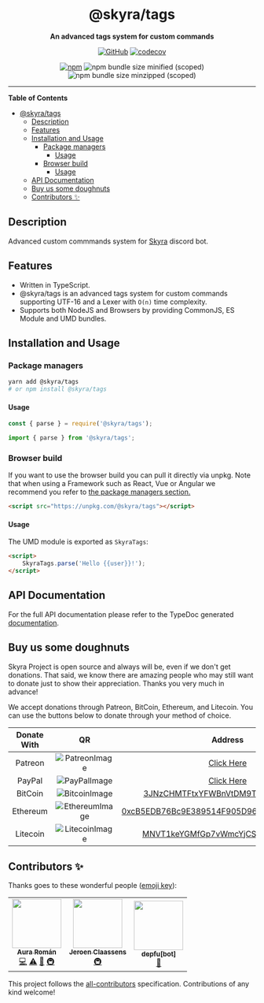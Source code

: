 <div align="center">

# @skyra/tags

**An advanced tags system for custom commands**

[![GitHub](https://img.shields.io/github/license/skyra-project/tags)](https://github.com/skyra-project/tags/blob/main/LICENSE.md)
[![codecov](https://codecov.io/gh/skyra-project/audio/branch/main/graph/badge.svg?token=DH5G4MJQZM)](https://codecov.io/gh/skyra-project/audio)

[![npm](https://img.shields.io/npm/v/@skyra/tags?color=crimson&label=NPM&logo=npm&style=flat-square)](https://www.npmjs.com/package/@skyra/tags)
![npm bundle size minified (scoped)](https://img.shields.io/bundlephobia/min/@skyra/tags?label=minified&logo=webpack)
![npm bundle size minzipped (scoped)](https://img.shields.io/bundlephobia/minzip/@skyra/tags?label=minified&logo=webpack)

</div>

---

**Table of Contents**

-   [@skyra/tags](#skyratags)
    -   [Description](#description)
    -   [Features](#features)
    -   [Installation and Usage](#installation-and-usage)
        -   [Package managers](#package-managers)
            -   [Usage](#usage)
        -   [Browser build](#browser-build)
            -   [Usage](#usage-1)
    -   [API Documentation](#api-documentation)
    -   [Buy us some doughnuts](#buy-us-some-doughnuts)
    -   [Contributors ✨](#contributors-%E2%9C%A8)

## Description

Advanced custom commmands system for [Skyra] discord bot.

## Features

-   Written in TypeScript.
-   @skyra/tags is an advanced tags system for custom commands supporting UTF-16 and a Lexer with `O(n)` time complexity.
-   Supports both NodeJS and Browsers by providing CommonJS, ES Module and UMD bundles.

## Installation and Usage

### Package managers

```bash
yarn add @skyra/tags
# or npm install @skyra/tags
```

#### Usage

```js
const { parse } = require('@skyra/tags');
```

```ts
import { parse } from '@skyra/tags';
```

### Browser build

If you want to use the browser build you can pull it directly via unpkg. Note that when using a Framework such as React, Vue or Angular we recommend you refer to [the package managers section.](#package-managers)

```html
<script src="https://unpkg.com/@skyra/tags"></script>
```

#### Usage

The UMD module is exported as `SkyraTags`:

```html
<script>
	SkyraTags.parse('Hello {{user}}!');
</script>
```

## API Documentation

For the full API documentation please refer to the TypeDoc generated [documentation](https://sapphire-project.github.io/framework).

## Buy us some doughnuts

Skyra Project is open source and always will be, even if we don't get donations. That said, we know there are amazing people who
may still want to donate just to show their appreciation. Thanks you very much in advance!

We accept donations through Patreon, BitCoin, Ethereum, and Litecoin. You can use the buttons below to donate through your method of choice.

| Donate With |         QR         |                                                                  Address                                                                  |
| :---------: | :----------------: | :---------------------------------------------------------------------------------------------------------------------------------------: |
|   Patreon   | ![PatreonImage][]  |                                               [Click Here](https://donate.skyra.pw/patreon)                                               |
|   PayPal    |  ![PayPalImage][]  |                                               [Click Here](https://donate.skyra.pw/paypal)                                                |
|   BitCoin   | ![BitcoinImage][]  |         [3JNzCHMTFtxYFWBnVtDM9Tt34zFbKvdwco](bitcoin:3JNzCHMTFtxYFWBnVtDM9Tt34zFbKvdwco?amount=0.01&label=Skyra%20Discord%20Bot)          |
|  Ethereum   | ![EthereumImage][] | [0xcB5EDB76Bc9E389514F905D9680589004C00190c](ethereum:0xcB5EDB76Bc9E389514F905D9680589004C00190c?amount=0.01&label=Skyra%20Discord%20Bot) |
|  Litecoin   | ![LitecoinImage][] |         [MNVT1keYGMfGp7vWmcYjCS8ntU8LNvjnqM](litecoin:MNVT1keYGMfGp7vWmcYjCS8ntU8LNvjnqM?amount=0.01&label=Skyra%20Discord%20Bot)         |

## Contributors ✨

Thanks goes to these wonderful people ([emoji key](https://allcontributors.org/docs/en/emoji-key)):

<!-- ALL-CONTRIBUTORS-LIST:START - Do not remove or modify this section -->
<!-- prettier-ignore-start -->
<!-- markdownlint-disable -->
<table>
  <tr>
    <td align="center"><a href="https://github.com/kyranet"><img src="https://avatars0.githubusercontent.com/u/24852502?v=4?s=100" width="100px;" alt=""/><br /><sub><b>Aura Román</b></sub></a><br /><a href="https://github.com/skyra-project/tags/commits?author=kyranet" title="Code">💻</a> <a href="https://github.com/skyra-project/tags/commits?author=kyranet" title="Tests">⚠️</a> <a href="#ideas-kyranet" title="Ideas, Planning, & Feedback">🤔</a> <a href="#infra-kyranet" title="Infrastructure (Hosting, Build-Tools, etc)">🚇</a></td>
    <td align="center"><a href="https://favware.tech/"><img src="https://avatars.githubusercontent.com/u/4019718?v=4?s=100" width="100px;" alt=""/><br /><sub><b>Jeroen Claassens</b></sub></a><br /><a href="#infra-Favna" title="Infrastructure (Hosting, Build-Tools, etc)">🚇</a></td>
    <td align="center"><a href="https://github.com/apps/depfu"><img src="https://avatars.githubusercontent.com/in/715?v=4?s=100" width="100px;" alt=""/><br /><sub><b>depfu[bot]</b></sub></a><br /><a href="#maintenance-depfu[bot]" title="Maintenance">🚧</a></td>
  </tr>
</table>

<!-- markdownlint-restore -->
<!-- prettier-ignore-end -->

<!-- ALL-CONTRIBUTORS-LIST:END -->

This project follows the [all-contributors](https://github.com/all-contributors/all-contributors) specification. Contributions of any kind welcome!

[.net]: https://github.com/dotnet
[discord c# community]: https://discord.gg/csharp
[patreonimage]: https://cdn.skyra.pw/gh-assets/patreon.png
[paypalimage]: https://cdn.skyra.pw/gh-assets/paypal.png
[bitcoinimage]: https://cdn.skyra.pw/gh-assets/bitcoin.png
[ethereumimage]: https://cdn.skyra.pw/gh-assets/ethereum.png
[litecoinimage]: https://cdn.skyra.pw/gh-assets/litecoin.png
[skyra]: https://github.com/skyra-project/skyra
